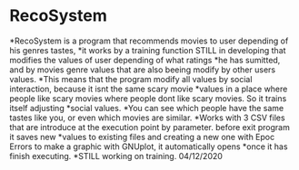 # RecoSystem
*RecoSystem is a program that recommends movies to user depending of his genres tastes,
*it works by a training function STILL in developing that modifies the values of user depending of what ratings
*he has sumitted, and by movies genre values that are also beeing modify by other users values.
*This means that the program modify all values by social interaction, because it isnt the same scary movie
*values in a place where people like scary movies where people dont like scary movies. So it trains itself adjusting
*social values.
*You can see which people have the same tastes like you, or even which movies are similar.
*Works with 3 CSV files that are introduce at the execution point by parameter. before exit program it saves new 
*values to existing files and creating a new one with Epoc Errors to make a graphic with GNUplot, it automatically opens
*once it has finish executing.
*STILL working on training. 04/12/2020

